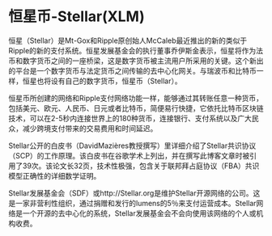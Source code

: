 # 恒星币-Stellar(XLM)

恒星（Stellar）是Mt-Gox和Ripple原创始人McCaleb最近推出的新的类似于Ripple的新的支付系统。恒星发展基金会的执行董事乔伊斯金表示，恒星将作为法币和数字货币之间的一座桥梁，这是数字货币被主流用户所采用的关键。这个新出的平台是一个数字货币与法定货币之间传输的去中心化网关。与瑞波币和比特币一样，恒星也将设有自己的数字货币，恒星币（Stellar）。

恒星币所创建的网络和Ripple支付网络功能一样，能够通过其转账任意一种货币，包括美元、欧元、人民币、日元或者比特币，简便易行快捷，它依托比特币区块链技术，可以在2-5秒内连接世界上的180种货币，连接银行、支付系统以及广大民众，减少跨境支付带来的交易费用和时间延迟。

Stellar公开的白皮书（DavidMazières教授撰写）里详细介绍了Stellar共识协议（SCP）的工作原理。该白皮书在谷歌学术上列出，并在撰写此博客文章时被引用了39次。该论文长32页，技术性极强，包含关于联邦拜占庭协议（FBA）共识模型正确性的详细数学证明。

Stellar发展基金会（SDF）或http://Stellar.org是维护Stellar开源网络的公司。这是一家非营利性组织，通过捐赠和发行的lumens的5％来支付运营成本。Stellar网络是一个开源的去中心化的系统，Stellar发展基金会不会向使用该网络的个人或机构收费。
